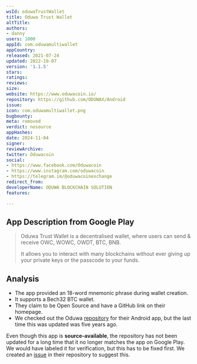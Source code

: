 ```yaml
---
wsId: oduwaTrustWallet
title: Oduwa Trust Wallet
altTitle: 
authors:
- danny
users: 1000
appId: com.oduwamultiwallet
appCountry: 
released: 2021-07-24
updated: 2022-10-07
version: '1.1.5'
stars: 
ratings: 
reviews: 
size: 
website: https://www.oduwacoin.io/
repository: https://github.com/ODUWAX/Android
issue: 
icon: com.oduwamultiwallet.png
bugbounty: 
meta: removed
verdict: nosource
appHashes: 
date: 2024-11-04
signer: 
reviewArchive: 
twitter: Oduwacoin
social:
- https://www.facebook.com/Oduwacoin
- https://www.instagram.com/oduwacoin
- https://telegram.im/@oduwacoinexchange
redirect_from: 
developerName: ODUWA BLOCKCHAIN SOLUTION
features: 

---
```


## App Description from Google Play

> Oduwa Trust Wallet is a decentralised wallet, where users can send & receive OWC, WOWC, OWDT, BTC, BNB.
>
> It allows you to interact with many blockchains without ever giving up your private keys or the passcode to your funds.

## Analysis 

- The app provided an 18-word mnemonic phrase during wallet creation.
- It supports a Bech32 BTC wallet. 
- They claim to be Open Source and have a GitHub link on their homepage. 
- We checked out the Oduwa [repository](https://github.com/ODUWAX/Android) for their Android app, but the last time this was updated was five years ago. 

Even though this app is **source-available**, the repository has not been updated for a long time that it no longer matches the app on Google Play. We would have labeled it for verification, but this has to be fixed first. We created an [issue](https://github.com/ODUWAX/Android/issues) in their repository to suggest this.
